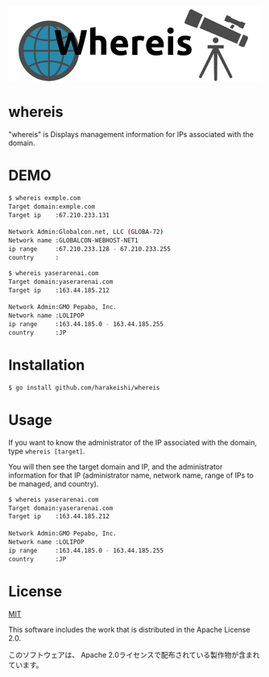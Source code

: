![logo](logo.png)
# whereis
"whereis" is Displays management information for IPs associated with the domain.
# DEMO
 
```bash
$ whereis exmple.com      
Target domain:exmple.com
Target ip    :67.210.233.131

Network Admin:Globalcon.net, LLC (GLOBA-72)
Network name :GLOBALCON-WEBHOST-NET1
ip range     :67.210.233.128 - 67.210.233.255
country      :
```
 
 ```bash
$ whereis yaserarenai.com 
Target domain:yaserarenai.com
Target ip    :163.44.185.212

Network Admin:GMO Pepabo, Inc.
Network name :LOLIPOP
ip range     :163.44.185.0 - 163.44.185.255
country      :JP
```
# Installation
 
```bash
$ go install github.com/harakeishi/whereis
```
 
# Usage
 
If you want to know the administrator of the IP associated with the domain, type `whereis [target]`.
 
 You will then see the target domain and IP, and the administrator information for that IP (administrator name, network name, range of IPs to be managed, and country).
 
```bash
$ whereis yaserarenai.com 
Target domain:yaserarenai.com
Target ip    :163.44.185.212

Network Admin:GMO Pepabo, Inc.
Network name :LOLIPOP
ip range     :163.44.185.0 - 163.44.185.255
country      :JP
```
 
# License
[MIT](LICENSE)

This software includes the work that is distributed in the Apache License 2.0.

このソフトウェアは、 Apache 2.0ライセンスで配布されている製作物が含まれています。